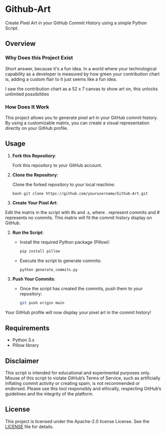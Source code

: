 

# Github-Art

Create Pixel Art in your GitHub Commit History using a simple Python Script.

## Overview

### Why Does this Project Exist
Short answer, because it's a fun idea. In a world where your technological capability as a developer is measured by how green your contribution chart is, adding a custom flair to it just seems like a fun idea.

I saw the contribution chart as a 52 x 7 canvas to show art on, this unlocks unlimited possibilities

### How Does It Work

This project allows you to generate pixel art in your GitHub commit history. By using a customizable matrix, you can create a visual representation directly on your GitHub profile.

## Usage

1. **Fork this Repository**: 

     Fork this repository to your GitHub account. 

2. **Clone the Repository**: 

     Clone the forked repository to your local machine: 
     ```
     bash git clone https://github.com/yourusername/Github-Art.git
     ```

3. **Create Your Pixel Art**:

 Edit the matrix in the script with #s and .s, where . represent commits and # represents no commits. This matrix will fit the commit history display on GitHub.

2. **Run the Script**:
   - Install the required Python package (Pillow):
     ```bash
     pip install pillow
     ```
   - Execute the script to generate commits:
     ```bash
     python generate_commits.py
     ```

3. **Push Your Commits**:
   - Once the script has created the commits, push them to your repository:
     ```bash
     git push origin main
     ```

Your GitHub profile will now display your pixel art in the commit history!

## Requirements

- Python 3.x
- Pillow library

## Disclaimer
This script is intended for educational and experimental purposes only. Misuse of this script to violate GitHub’s Terms of Service, such as artificially inflating commit activity or creating spam, is not recommended or endorsed. Please use this tool responsibly and ethically, respecting GitHub’s guidelines and the integrity of the platform.

## License

This project is licensed under the Apache-2.0 license License. See the [LICENSE](LICENSE) file for details.
